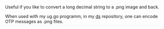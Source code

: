 Useful if you like to convert a long decimal string to a .png image and back.

When used with my ug.go programm, in my [ds](https://github.com/stefanclaas/ds) repository, one can encode OTP messages as
.png files.
